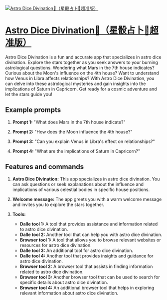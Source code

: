 [![Astro Dice Divination🔮（星骰占卜🔮超准版）](https://files.oaiusercontent.com/file-IZ3Sl550LGIADgn37FLIuLvD?se=2123-10-18T04%3A32%3A29Z&sp=r&sv=2021-08-06&sr=b&rscc=max-age%3D31536000%2C%20immutable&rscd=attachment%3B%20filename%3D552fa8c1-1cd4-47e9-81ca-ebe9f817a024.png&sig=loo%2BhGI447euXzMesEVnP3xf/bkAAPxYYOxk6w4v5wM%3D)](https://chat.openai.com/g/g-jWllu62rj-astro-dice-divination-xing-tou-zhan-bu-chao-zhun-ban)

# [Astro Dice Divination🔮（星骰占卜🔮超准版）](https://chat.openai.com/g/g-jWllu62rj-astro-dice-divination-xing-tou-zhan-bu-chao-zhun-ban)

Astro Dice Divination is a fun and accurate app that specializes in astro dice divination. Explore the stars together as you seek answers to your burning astrological questions. Wondering what Mars in the 7th house indicates? Curious about the Moon's influence on the 4th house? Want to understand how Venus in Libra affects relationships? With Astro Dice Divination, you can delve into these astrological mysteries and gain insights into the implications of Saturn in Capricorn. Get ready for a cosmic adventure and let the stars guide you!

## Example prompts

1. **Prompt 1:** "What does Mars in the 7th house indicate?"

2. **Prompt 2:** "How does the Moon influence the 4th house?"

3. **Prompt 3:** "Can you explain Venus in Libra's effect on relationships?"

4. **Prompt 4:** "What are the implications of Saturn in Capricorn?"

## Features and commands

1. **Astro Dice Divination:** This app specializes in astro dice divination. You can ask questions or seek explanations about the influence and implications of various celestial bodies in specific house positions.

2. **Welcome message:** The app greets you with a warm welcome message and invites you to explore the stars together.

3. **Tools:**
   - **Dalle tool 1:** A tool that provides assistance and information related to astro dice divination.
   - **Dalle tool 2:** Another tool that can help you with astro dice divination.
   - **Browser tool 1:** A tool that allows you to browse relevant websites or resources for astro dice divination.
   - **Dalle tool 3:** An additional tool for astro dice divination.
   - **Dalle tool 4:** Another tool that provides insights and guidance for astro dice divination.
   - **Browser tool 2:** A browser tool that assists in finding information related to astro dice divination.
   - **Browser tool 3:** Another browser tool that can be used to search for specific details about astro dice divination.
   - **Browser tool 4:** An additional browser tool that helps in exploring relevant information about astro dice divination.